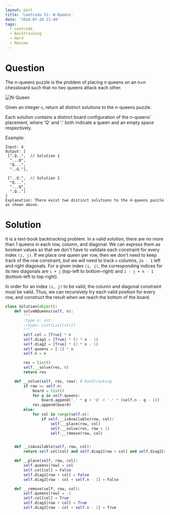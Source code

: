 ```yaml
---
layout: post
title: 'Leetcode 51: N-Queens'
date: '2018-07-28 21:40'
tags:
  - Leetcode
  - Backtracking
  - Hard
  - Review
---
```


# Question
The n-queens puzzle is the problem of placing n queens on an n×n chessboard such that no two queens attack each other.

![N-Queen](https://leetcode.com/static/images/problemset/8-queens.png)

Given an integer `n`, return all distinct solutions to the n-queens puzzle.

Each solution contains a distinct board configuration of the n-queens' placement, where 'Q' and '.' both indicate a queen and an empty space respectively.

Example:

```
Input: 4
Output: [
 [".Q..",  // Solution 1
  "...Q",
  "Q...",
  "..Q."],

 ["..Q.",  // Solution 2
  "Q...",
  "...Q",
  ".Q.."]
]
Explanation: There exist two distinct solutions to the 4-queens puzzle as shown above.
```

# Solution
It is a text-book backtracking problem. In a valid solution, there are no more than 1 queens in each row, column, and diagonal. We can express them as boolean values so that we don't have to validate each constraint for every index `(i, j)`. If we place one queen per row, then we don't need to keep track of the row constraint, but we will need to track `n` columns, `2n - 1` left and right diagonals. For a given index `(i, j)`, the corresponding indices for its two diagonals are `i + j` (top-left to bottom-right) and `i - j + n - 1` (bottom-left to top-right).

In order for an index `(i, j)` to be valid, the column and diagonal constraint must be valid. Thus, we can recursively try each valid position for every row, and construct the result when we reach the bottom of the board.

```python
class Solution(object):
    def solveNQueens(self, n):
        """
        :type n: int
        :rtype: List[List[str]]
        """
        self.col = [True] * n
        self.diag1 = [True] * (2 * n - 1)
        self.diag2 = [True] * (2 * n - 1)
        self.queens = [-1] * n
        self.n = n

        res = list()
        self.__solve(res, 0)
        return res

    def __solve(self, res, row): # backtracking
        if row == self.n:
            board = list()
            for q in self.queens:
                board.append('.' * q + 'Q' + '.' * (self.n - q - 1))
            res.append(board)
        else:
            for col in range(self.n):
                if self.__isAvailable(row, col):
                    self.__place(row, col)
                    self.__solve(res, row + 1)
                    self.__remove(row, col)


    def __isAvailable(self, row, col):
        return self.col[col] and self.diag1[row + col] and self.diag2[row - col + self.n - 1]

    def __place(self, row, col):
        self.queens[row] = col
        self.col[col] = False
        self.diag1[row + col] = False
        self.diag2[row - col + self.n - 1] = False

    def __remove(self, row, col):
        self.queens[row] = -1
        self.col[col] = True
        self.diag1[row + col] = True
        self.diag2[row - col + self.n - 1] = True
```
